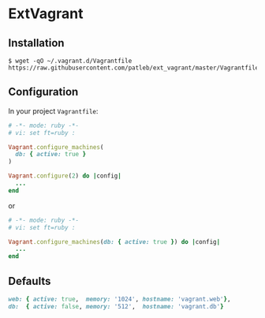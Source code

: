 # ExtVagrant

## Installation

    $ wget -qO ~/.vagrant.d/Vagrantfile https://raw.githubusercontent.com/patleb/ext_vagrant/master/Vagrantfile

## Configuration

In your project `Vagrantfile`:

```ruby
# -*- mode: ruby -*-
# vi: set ft=ruby :

Vagrant.configure_machines(
  db: { active: true }
)

Vagrant.configure(2) do |config|
  ...
end
```

or

```ruby
# -*- mode: ruby -*-
# vi: set ft=ruby :

Vagrant.configure_machines(db: { active: true }) do |config|
  ...
end
```

## Defaults

```ruby
web: { active: true,  memory: '1024', hostname: 'vagrant.web'},
db:  { active: false, memory: '512',  hostname: 'vagrant.db'}
```
